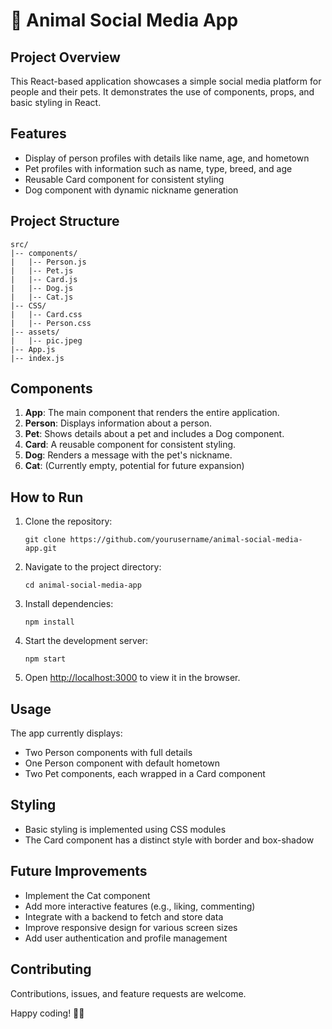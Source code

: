 # 🐾 Animal Social Media App

## Project Overview

This React-based application showcases a simple social media platform for people and their pets. It demonstrates the use of components, props, and basic styling in React.

## Features

- Display of person profiles with details like name, age, and hometown
- Pet profiles with information such as name, type, breed, and age
- Reusable Card component for consistent styling
- Dog component with dynamic nickname generation

## Project Structure

```
src/
|-- components/
|   |-- Person.js
|   |-- Pet.js
|   |-- Card.js
|   |-- Dog.js
|   |-- Cat.js
|-- CSS/
|   |-- Card.css
|   |-- Person.css
|-- assets/
|   |-- pic.jpeg
|-- App.js
|-- index.js
```

## Components

1. **App**: The main component that renders the entire application.
2. **Person**: Displays information about a person.
3. **Pet**: Shows details about a pet and includes a Dog component.
4. **Card**: A reusable component for consistent styling.
5. **Dog**: Renders a message with the pet's nickname.
6. **Cat**: (Currently empty, potential for future expansion)

## How to Run

1. Clone the repository:
   ```
   git clone https://github.com/yourusername/animal-social-media-app.git
   ```

2. Navigate to the project directory:
   ```
   cd animal-social-media-app
   ```

3. Install dependencies:
   ```
   npm install
   ```

4. Start the development server:
   ```
   npm start
   ```

5. Open [http://localhost:3000](http://localhost:3000) to view it in the browser.

## Usage

The app currently displays:
- Two Person components with full details
- One Person component with default hometown
- Two Pet components, each wrapped in a Card component

## Styling

- Basic styling is implemented using CSS modules
- The Card component has a distinct style with border and box-shadow

## Future Improvements

- Implement the Cat component
- Add more interactive features (e.g., liking, commenting)
- Integrate with a backend to fetch and store data
- Improve responsive design for various screen sizes
- Add user authentication and profile management

## Contributing

Contributions, issues, and feature requests are welcome.

Happy coding! 🐶🐱
